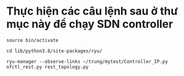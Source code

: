 # Thực hiện các câu lệnh sau ở thư mục này để chạy SDN controller

```
source bin/activate

cd lib/python3.8/site-packages/ryu/

ryu-manager --observe-links ~/trung/mytest/Controller_IP.py ofctl_rest.py rest_topology.py
```
